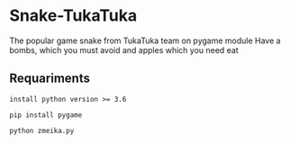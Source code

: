 # Snake-TukaTuka
The popular game snake from TukaTuka team on pygame module
Have a bombs, which you must avoid and apples which you need eat

## Requariments
```
install python version >= 3.6

pip install pygame

python zmeika.py
```